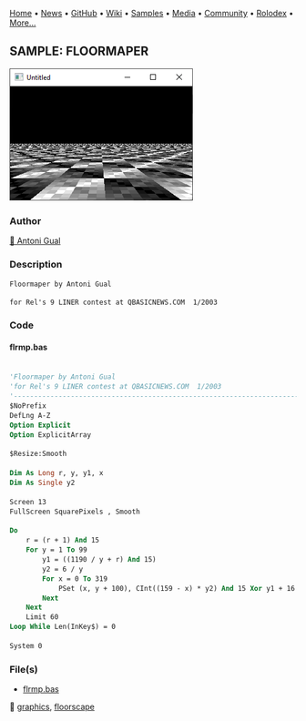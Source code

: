 [Home](https://qb64.com) • [News](../../news.md) • [GitHub](../../github.md) • [Wiki](../../wiki.md) • [Samples](../../samples.md) • [Media](../../media.md) • [Community](../../community.md) • [Rolodex](../../rolodex.md) • [More...](../../more.md)

## SAMPLE: FLOORMAPER

![screenshot.png](img/screenshot.png)

### Author

[🐝 Antoni Gual](../antoni-gual.md) 

### Description

```text
Floormaper by Antoni Gual

for Rel's 9 LINER contest at QBASICNEWS.COM  1/2003
```

### Code

#### flrmp.bas

```vb

'Floormaper by Antoni Gual
'for Rel's 9 LINER contest at QBASICNEWS.COM  1/2003
'------------------------------------------------------------------------
$NoPrefix
DefLng A-Z
Option Explicit
Option ExplicitArray

$Resize:Smooth

Dim As Long r, y, y1, x
Dim As Single y2

Screen 13
FullScreen SquarePixels , Smooth

Do
    r = (r + 1) And 15
    For y = 1 To 99
        y1 = ((1190 / y + r) And 15)
        y2 = 6 / y
        For x = 0 To 319
            PSet (x, y + 100), CInt((159 - x) * y2) And 15 Xor y1 + 16
        Next
    Next
    Limit 60
Loop While Len(InKey$) = 0

System 0

```

### File(s)

* [flrmp.bas](src/flrmp.bas)

🔗 [graphics](../graphics.md), [floorscape](../floorscape.md)
